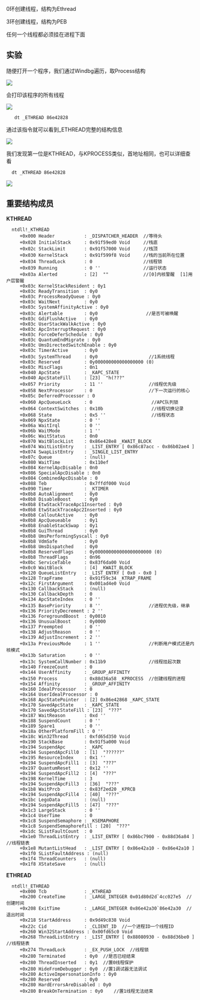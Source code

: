 0环创建线程，结构为Ethread

3环创建线程，结构为PEB

任何一个线程都必须挂在进程下面

实验
---

随便打开一个程序，我们通过Windbg遍历，取Process结构

![](https://raw.githubusercontent.com/Whitebird0/tuchuang/main/QQ%E6%88%AA%E5%9B%BE20220119201023.png)

会打印该程序的所有线程

![](https://raw.githubusercontent.com/Whitebird0/tuchuang/main/QQ%E6%88%AA%E5%9B%BE20220119201157.png)

       dt _ETHREAD 86e42828 

通过该指令就可以看到_ETHREAD完整的结构信息

![](https://raw.githubusercontent.com/Whitebird0/tuchuang/main/QQ%E6%88%AA%E5%9B%BE20220119201237.png)

我们发现第一位是KTHREAD，与KPROCESS类似，首地址相同，也可以详细查看

      dt _KTHREAD 86e42828 

![](https://raw.githubusercontent.com/Whitebird0/tuchuang/main/QQ%E6%88%AA%E5%9B%BE20220119201447.png)

重要结构成员
----

**KTHREAD**

      ntdll!_KTHREAD
         +0x000 Header           : _DISPATCHER_HEADER  //等待头
         +0x028 InitialStack     : 0x91f59ed0 Void     //栈底
         +0x02c StackLimit       : 0x91f57000 Void     //栈顶
         +0x030 KernelStack      : 0x91f599f8 Void     //栈的当前所在位置
         +0x034 ThreadLock       : 0                   //线程锁
         +0x039 Running          : 0 ''                //运行状态
         +0x03a Alerted          : [2]  ""             //[0]内核警醒  [1]用户层警醒
         +0x03c KernelStackResident : 0y1
         +0x03c ReadyTransition  : 0y0
         +0x03c ProcessReadyQueue : 0y0
         +0x03c WaitNext         : 0y0
         +0x03c SystemAffinityActive : 0y0
         +0x03c Alertable        : 0y0                  //是否可被唤醒
         +0x03c GdiFlushActive   : 0y0
         +0x03c UserStackWalkActive : 0y0
         +0x03c ApcInterruptRequest : 0y0
         +0x03c ForceDeferSchedule : 0y0
         +0x03c QuantumEndMigrate : 0y0
         +0x03c UmsDirectedSwitchEnable : 0y0
         +0x03c TimerActive      : 0y0
         +0x03c SystemThread     : 0y0                   //1系统线程 
         +0x03c Reserved         : 0y000000000000000000 (0)
         +0x03c MiscFlags        : 0n1
         +0x040 ApcState         : _KAPC_STATE
         +0x040 ApcStateFill     : [23]  "h(???"
         +0x057 Priority         : 11 ''                 //线程优先级
         +0x058 NextProcessor    : 0                     //下一次运行的核心
         +0x05c DeferredProcessor : 0
         +0x060 ApcQueueLock     : 0                      //APC队列锁
         +0x064 ContextSwitches  : 0x10b                  //线程切换记录
         +0x068 State            : 0x5 ''                 //线程状态
         +0x069 NpxState         : 0 ''
         +0x06a WaitIrql         : 0 ''
         +0x06b WaitMode         : 1 ''
         +0x06c WaitStatus       : 0n0
         +0x070 WaitBlockList    : 0x86e428e8 _KWAIT_BLOCK
         +0x074 WaitListEntry    : _LIST_ENTRY [ 0x86c87acc - 0x86b02ae4 ]
         +0x074 SwapListEntry    : _SINGLE_LIST_ENTRY
         +0x07c Queue            : (null) 
         +0x080 WaitTime         : 0x110ef
         +0x084 KernelApcDisable : 0n0
         +0x086 SpecialApcDisable : 0n0
         +0x084 CombinedApcDisable : 0
         +0x088 Teb              : 0x7ffdf000 Void      
         +0x090 Timer            : _KTIMER
         +0x0b8 AutoAlignment    : 0y0
         +0x0b8 DisableBoost     : 0y0
         +0x0b8 EtwStackTraceApc1Inserted : 0y0
         +0x0b8 EtwStackTraceApc2Inserted : 0y0
         +0x0b8 CalloutActive    : 0y0 
         +0x0b8 ApcQueueable     : 0y1
         +0x0b8 EnableStackSwap  : 0y1
         +0x0b8 GuiThread        : 0y0
         +0x0b8 UmsPerformingSyscall : 0y0
         +0x0b8 VdmSafe          : 0y0
         +0x0b8 UmsDispatched    : 0y0
         +0x0b8 ReservedFlags    : 0y000000000000000000000 (0)
         +0x0b8 ThreadFlags      : 0n96
         +0x0bc ServiceTable     : 0x83f6da00 Void
         +0x0c0 WaitBlock        : [4] _KWAIT_BLOCK
         +0x120 QueueListEntry   : _LIST_ENTRY [ 0x0 - 0x0 ]
         +0x128 TrapFrame        : 0x91f59c34 _KTRAP_FRAME
         +0x12c FirstArgument    : 0x001ad4e0 Void
         +0x130 CallbackStack    : (null) 
         +0x130 CallbackDepth    : 0
         +0x134 ApcStateIndex    : 0 ''
         +0x135 BasePriority     : 8 ''                  //进程优先级，继承
         +0x136 PriorityDecrement : 2 ''                 
         +0x136 ForegroundBoost  : 0y0010
         +0x136 UnusualBoost     : 0y0000
         +0x137 Preempted        : 0 ''
         +0x138 AdjustReason     : 0 ''
         +0x139 AdjustIncrement  : 2 ''
         +0x13a PreviousMode     : 1 ''                  //判断用户模式还是内核模式
         +0x13b Saturation       : 0 ''
         +0x13c SystemCallNumber : 0x11b9                //线程挂起次数
         +0x140 FreezeCount      : 0
         +0x144 UserAffinity     : _GROUP_AFFINITY
         +0x150 Process          : 0x88d36a58 _KPROCESS  //创建线程的进程
         +0x154 Affinity         : _GROUP_AFFINITY        
         +0x160 IdealProcessor   : 0
         +0x164 UserIdealProcessor : 0
         +0x168 ApcStatePointer  : [2] 0x86e42868 _KAPC_STATE
         +0x170 SavedApcState    : _KAPC_STATE
         +0x170 SavedApcStateFill : [23]  "???"
         +0x187 WaitReason       : 0xd ''
         +0x188 SuspendCount     : 0 ''
         +0x189 Spare1           : 0 ''
         +0x18a OtherPlatformFill : 0 ''
         +0x18c Win32Thread      : 0xfd65d350 Void
         +0x190 StackBase        : 0x91f5a000 Void
         +0x194 SuspendApc       : _KAPC
         +0x194 SuspendApcFill0  : [1]  "??????"
         +0x195 ResourceIndex    : 0x1 ''
         +0x194 SuspendApcFill1  : [3]  "???"
         +0x197 QuantumReset     : 0x12 ''
         +0x194 SuspendApcFill2  : [4]  "???"
         +0x198 KernelTime       : 3
         +0x194 SuspendApcFill3  : [36]  "???"
         +0x1b8 WaitPrcb         : 0x83f2ed20 _KPRCB
         +0x194 SuspendApcFill4  : [40]  "???"
         +0x1bc LegoData         : (null) 
         +0x194 SuspendApcFill5  : [47]  "???"
         +0x1c3 LargeStack       : 0 ''
         +0x1c4 UserTime         : 0
         +0x1c8 SuspendSemaphore : _KSEMAPHORE
         +0x1c8 SuspendSemaphorefill : [20]  "???"
         +0x1dc SListFaultCount  : 0
         +0x1e0 ThreadListEntry  : _LIST_ENTRY [ 0x86bc7900 - 0x88d36a84 ]  //线程链表
         +0x1e8 MutantListHead   : _LIST_ENTRY [ 0x86e42a10 - 0x86e42a10 ]
         +0x1f0 SListFaultAddress : (null)  
         +0x1f4 ThreadCounters   : (null) 
         +0x1f8 XStateSave       : (null) 

**ETHREAD**

      ntdll!_ETHREAD
         +0x000 Tcb              : _KTHREAD
         +0x200 CreateTime       : _LARGE_INTEGER 0x01d80d2d`4cc027e5  //创建时间
         +0x208 ExitTime         : _LARGE_INTEGER 0x86e42a30`86e42a30  //退出时间
         +0x218 StartAddress     : 0x9d49c838 Void    
         +0x22c Cid              : _CLIENT_ID  //一个进程ID一个线程ID
         +0x260 Win32StartAddress : 0x00fd65c0 Void
         +0x268 ThreadListEntry  : _LIST_ENTRY [ 0x88080930 - 0x88d36be0 ]    //线程链表
         +0x274 ThreadLock       : _EX_PUSH_LOCK  //线程锁
         +0x280 Terminated       : 0y0  //是否已经结束
         +0x280 ThreadInserted   : 0y1  //置0线程保护
         +0x280 HideFromDebugger : 0y0  //置1调试器无法调试
         +0x280 ActiveImpersonationInfo : 0y0
         +0x280 Reserved         : 0y0
         +0x280 HardErrorsAreDisabled : 0y0
         +0x280 BreakOnTermination : 0y0    //置1线程无法结束
  
